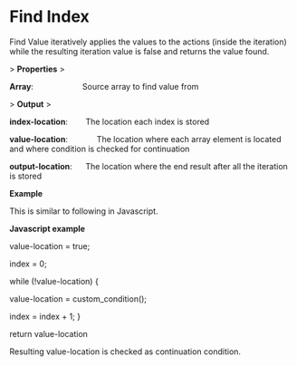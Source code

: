 # Find Index

Find Value iteratively applies the values to the actions (inside the iteration) while the resulting iteration value is false and returns the value found.

&gt; **Properties**
&gt; 

**Array**:                      Source array to find value from

&gt; **Output**
&gt; 

**index-location**:             The location each index is stored

**value-location**:             The location where each array element is located and where condition is checked for continuation

**output-location**:           The location where the end result after all the iteration is stored

**Example**

This is similar to following in Javascript.

**Javascript example**

value-location = true;

index = 0;

while (!value-location) {

value-location = custom_condition();

index = index + 1; }

return value-location

Resulting value-location is checked as continuation condition.